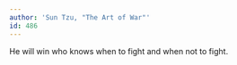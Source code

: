 ```yaml
---
author: 'Sun Tzu, "The Art of War"'
id: 486
---
```


He will win who knows when to fight and when not to fight.
